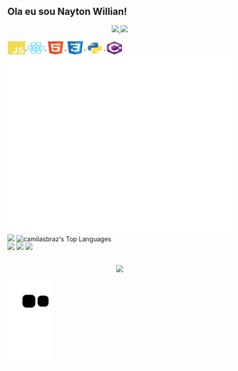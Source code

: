 ## Ola eu sou Nayton Willian!
<div align="center">
  <a href="https://github.com/Nayton-W">
  <img height="180em" src="https://github-readme-stats.vercel.app/api?username=Nayton-W&show_icons=true&theme=dracula&include_all_commits=true&count_private=true"/>
  <img height="180em" src="https://github-readme-stats.vercel.app/api/top-langs/?username=Nayton-W&layout=compact&langs_count=7&theme=dracula"/>
</div>

<div style="display: inline_block"><br>
  <img align="center" alt="Nayton-Js" height="30" width="40" src="https://raw.githubusercontent.com/devicons/devicon/master/icons/javascript/javascript-plain.svg">
  
  <img align="center" alt="Nayton-React" height="30" width="40" src="https://raw.githubusercontent.com/devicons/devicon/master/icons/react/react-original.svg">
  <img align="center" alt="Nayton-HTML" height="30" width="40" src="https://raw.githubusercontent.com/devicons/devicon/master/icons/html5/html5-original.svg">
  <img align="center" alt="Nayton-CSS" height="30" width="40" src="https://raw.githubusercontent.com/devicons/devicon/master/icons/css3/css3-original.svg">
  <img align="center" alt="Nayton-Python" height="30" width="40" src="https://raw.githubusercontent.com/devicons/devicon/master/icons/python/python-original.svg">
  <img align="center" alt="Nayton-Csharp" height="30" width="40" src="https://raw.githubusercontent.com/devicons/devicon/master/icons/csharp/csharp-original.svg">
</div>


<div style="width: 100%"; align="center">
  <a href="https://github.com/Nayton-W/Nayton-W/blame/main/terminal.svg">
    <img src="terminal.svg" style="width: 600px; height: 400px;" alt="Svg source">
  </a>
</div>
<div>
  <img src="http://github-readme-streak-stats.herokuapp.com?user=Nayton-W&theme=github-dark-blue&date_format=M%20j%5B%2C%20Y%5D"/>
  <img  src="https://github-readme-stats.vercel.app/api/top-langs/?username=Nayton-W&layout=compact&card_width=275&theme=github_dark&langs_count=8&hide=langs,separadas,por,virugula4&exclude_repo=separar-reps,por-virgula" alt="camilasbraz's Top Languages" width="295" alling = "right""/>
</div>

  
 
<div> 
<div> 
  <a href = "mailto:naytonwillian23@outlok.com"><img src="https://img.shields.io/badge/-Gmail-%23333?style=for-the-badge&logo=gmail&logoColor=white" target="_blank"></a>
  <a href="https://www.linkedin.com/in/nayton-willian-da-silva-" target="_blank"><img src="https://img.shields.io/badge/-LinkedIn-%230077B5?style=for-the-badge&logo=linkedin&logoColor=white" target="_blank"></a> 
  <a href="https://www.facebook.com/HallSamaoficial" target="_blank"><img src="https://img.shields.io/badge/Facebook-1877F2?style=for-the-badge&logo=facebook&logoColor=white" target="_blank"></a> 
  
</div>
</br>
<p align="center">   <img alingn="center" src="https://profile-counter.glitch.me/Nayton-W/count.svg" /></p>

![snake gif](https://github.com/Nayton-W/Nayton-W/blob/output/github-contribution-grid-snake.svg)

